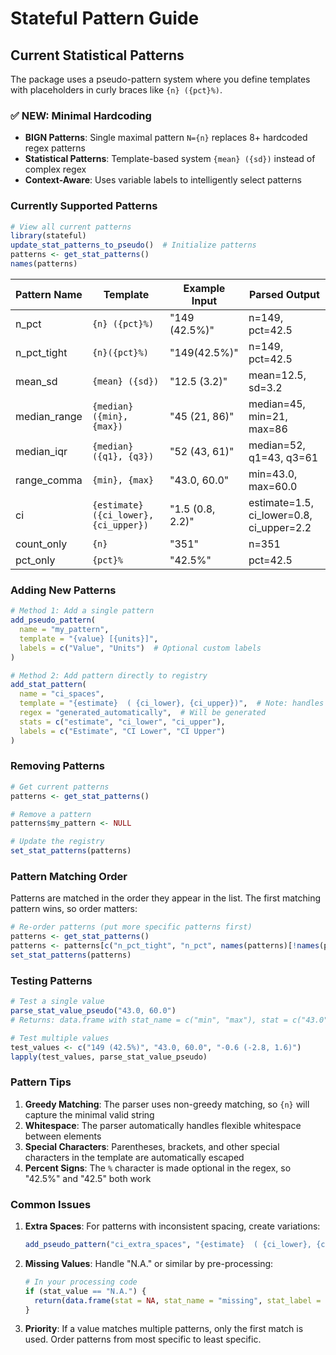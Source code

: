 # Stateful Pattern Guide

## Current Statistical Patterns

The package uses a pseudo-pattern system where you define templates with placeholders in curly braces like `{n} ({pct}%)`.

### ✅ **NEW: Minimal Hardcoding**
- **BIGN Patterns**: Single maximal pattern `N={n}` replaces 8+ hardcoded regex patterns
- **Statistical Patterns**: Template-based system `{mean} ({sd})` instead of complex regex
- **Context-Aware**: Uses variable labels to intelligently select patterns

### Currently Supported Patterns

```r
# View all current patterns
library(stateful)
update_stat_patterns_to_pseudo()  # Initialize patterns
patterns <- get_stat_patterns()
names(patterns)
```

| Pattern Name | Template | Example Input | Parsed Output |
|-------------|----------|---------------|---------------|
| n_pct | `{n} ({pct}%)` | "149 (42.5%)" | n=149, pct=42.5 |
| n_pct_tight | `{n}({pct}%)` | "149(42.5%)" | n=149, pct=42.5 |
| mean_sd | `{mean} ({sd})` | "12.5 (3.2)" | mean=12.5, sd=3.2 |
| median_range | `{median} ({min}, {max})` | "45 (21, 86)" | median=45, min=21, max=86 |
| median_iqr | `{median} ({q1}, {q3})` | "52 (43, 61)" | median=52, q1=43, q3=61 |
| range_comma | `{min}, {max}` | "43.0, 60.0" | min=43.0, max=60.0 |
| ci | `{estimate} ({ci_lower}, {ci_upper})` | "1.5 (0.8, 2.2)" | estimate=1.5, ci_lower=0.8, ci_upper=2.2 |
| count_only | `{n}` | "351" | n=351 |
| pct_only | `{pct}%` | "42.5%" | pct=42.5 |

### Adding New Patterns

```r
# Method 1: Add a single pattern
add_pseudo_pattern(
  name = "my_pattern",
  template = "{value} [{units}]",
  labels = c("Value", "Units")  # Optional custom labels
)

# Method 2: Add pattern directly to registry
add_stat_pattern(
  name = "ci_spaces",
  template = "{estimate}  ( {ci_lower}, {ci_upper})",  # Note: handles extra spaces
  regex = "generated_automatically",  # Will be generated
  stats = c("estimate", "ci_lower", "ci_upper"),
  labels = c("Estimate", "CI Lower", "CI Upper")
)
```

### Removing Patterns

```r
# Get current patterns
patterns <- get_stat_patterns()

# Remove a pattern
patterns$my_pattern <- NULL

# Update the registry
set_stat_patterns(patterns)
```

### Pattern Matching Order

Patterns are matched in the order they appear in the list. The first matching pattern wins, so order matters:

```r
# Re-order patterns (put more specific patterns first)
patterns <- get_stat_patterns()
patterns <- patterns[c("n_pct_tight", "n_pct", names(patterns)[!names(patterns) %in% c("n_pct_tight", "n_pct")])]
set_stat_patterns(patterns)
```

### Testing Patterns

```r
# Test a single value
parse_stat_value_pseudo("43.0, 60.0")
# Returns: data.frame with stat_name = c("min", "max"), stat = c("43.0", "60.0")

# Test multiple values
test_values <- c("149 (42.5%)", "43.0, 60.0", "-0.6 (-2.8, 1.6)")
lapply(test_values, parse_stat_value_pseudo)
```

### Pattern Tips

1. **Greedy Matching**: The parser uses non-greedy matching, so `{n}` will capture the minimal valid string
2. **Whitespace**: The parser automatically handles flexible whitespace between elements
3. **Special Characters**: Parentheses, brackets, and other special characters in the template are automatically escaped
4. **Percent Signs**: The `%` character is made optional in the regex, so "42.5%" and "42.5" both work

### Common Issues

1. **Extra Spaces**: For patterns with inconsistent spacing, create variations:
   ```r
   add_pseudo_pattern("ci_extra_spaces", "{estimate}  ( {ci_lower}, {ci_upper})")
   ```

2. **Missing Values**: Handle "N.A." or similar by pre-processing:
   ```r
   # In your processing code
   if (stat_value == "N.A.") {
     return(data.frame(stat = NA, stat_name = "missing", stat_label = "Missing"))
   }
   ```

3. **Priority**: If a value matches multiple patterns, only the first match is used. Order patterns from most specific to least specific.